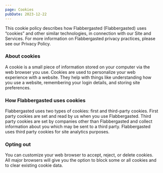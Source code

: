 ```yaml
---
page: Cookies
pubDate: 2023-12-22
---
```

This cookie policy describes how Flabbergasted (Flabbergasted) uses “cookies” and other similar technologies, in connection with our Site and Services. For more information on Flabbergasted privacy practices, please see our Privacy Policy.

### About cookies

A cookie is a small piece of information stored on your computer via the web browser you use. Cookies are used to personalize your web experience with a website. They help with things like understanding how you use a website, remembering your login details, and storing site preferences.

### How Flabbergasted uses cookies

Flabbergasted uses two types of cookies: first and third-party cookies. First party cookies are set and read by us when you use Flabbergasted. Third party cookies are set by companies other than Flabbergasted and collect information about you which may be sent to a third party. Flabbergasted uses third party cookies for site analytics purposes.

### Opting out

You can customize your web browser to accept, reject, or delete cookies. All major browsers will give you the option to block some or all cookies and to clear existing cookie data.
